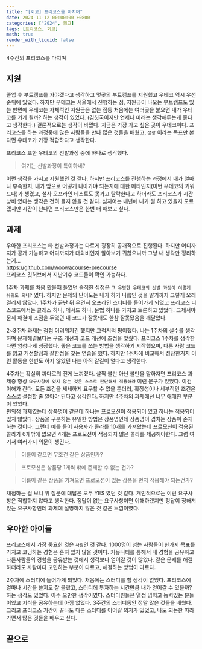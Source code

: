 ```yaml
---
title: "[회고] 프리코스를 마치며"
date: 2024-11-12 00:00:00 +0800
categories: ["2024", 회고]
tags: [프리코스, 회고]
math: true
render_with_liquid: false
---
```

4주간의 프리코스를 마치며

## 지원

졸업 후 부트캠프를 가야겠다고 생각하고 몇곳의 부트캠프를 지원했고 우테코 역시 우선순위에 있었다. 하지만 우테코는 서울에서 진행하는 점, 지원금이 나오는 부트캠프도 있는 반면에 우테코는 자체적인 지원금은 없는 점등 처음에는 여러곳을 붙으면 내가 우테코를 가게 될까? 하는 생각이 있었다. (김칫국이지만 언제나 미래는 생각해두는게 좋다고 생각한다.) 결론적으로는 생각이 바꼈다. 지금은 가장 가고 싶은 곳이 우테코이다. 프리코스를 하는 과정중에 많은 사람들을 만나 많은 것들을 배웠고, ```성장``` 이라는 목표만 본다면 우테코가 가장 적합하다고 생각한다.

프리코스 또한 우테코의 선발과정 중에 하나로 생각했다.
> 여기는 선발과정이 특이하네?

이런 생각을 가지고 지원했던 것 같다. 하지만 프리코스를 진행하는 과정에서 내가 얼마나 부족한지, 내가 앞으로 어떻게 나아가야 되는지에 대한 메타인지(이번 우테코의 키워드다)가 생겼고, 설사 오프라인 테스트도 못가고 탈락한다고 하더라도 프리코스가 시간낭비 였다는 생각은 전혀 들지 않을 것 같다. 심지어는 내년에 내가 뭘 하고 있을지 모르겠지만 시간이 난다면 프리코스만은 한번 더 해보고 싶다.

## 과제

우아한 프리코스는 타 선발과정과는 다르게 굉장히 공개적으로 진행된다. 하지만 어디까지가 공개 가능하고 어디까지가 대외비인지 알아보기 귀찮으니까 그냥 내 생각만 정리하는게... <br>
https://github.com/woowacourse-precourse<br>
프리코스 깃허브에서 지난기수 코드들이 확인 가능하다.

1주차 과제를 처음 봤을때 들었던 솔직한 심정은 ```그 유명한 우테코의 선발 과정이 이렇게 쉬워도 되나?``` 였다. 하지만 문제의 난이도는 내가 하기 나름인 것을 알기까지 그렇게 오래걸리지 않았다. 1주차가 끝난 뒤 우연히 오프라인 스터디를 들어가게 되었고 프리코스 디스코드에서는 클래스 하나, 메서드 하나, 문법 하나를 가지고 토론하고 있었다. 그제서야 문제 해결에 초점을 두었던 내 코드가 잘못돼도 한참 잘못됐음을 깨달았다.

2~3주차 과제는 점점 어려워지긴 했지만 그럭저럭 평이했다. 나는 1주차의 실수를 생각하며 문제해결보다는 구조 개선과 코드 개선에 초점을 맞췄다. 프리코스 1주차를 생각한다면 엄청나게 성장했다. 좋은 코드를 쓰는 방법을 생각하기 시작했으며, 다른 사람 코드를 읽고 개선할점과 잘한점을 찾는 연습을 했다. 하지만 1주차에 비교해서 성장한거지 이런 활동을 한번도 하지 않았던 나는 아직 갈길이 멀다고 생각한다.

4주차는 확실히 까다로워 진게 느껴졌다. 살짝 불만 아닌 불만을 말하자면 프리코스 과제중 항상 ```요구사항에 있지 않는 것은 스스로 판단해서 적용해라``` 이런 문구가 있었다. 이건 이해가 간다. 모든 조건을 세세하게 요구할 수 없을 뿐더러, 확장성이나 세부적인 조건은 스스로 설정할 줄 알아야 된다고 생각한다. 하지만 4주차의 과제에선 너무 애매한 부분이 있었다.<br>
편의점 과제였는데 상품명이 같은데 하나는 프로모션이 적용되어 있고 하나는 적용되어 있지 않았다. 상품을 구분하는 유일한 방법은 상품명인데 상품명이 겹치는 상품이 존재하는 것이다. 그런데 예를 들어 사용자가 콜라를 10개를 가져왔는데 프로모션이 적용된 콜라가 6개밖에 없으면 4개는 프로모션이 적용되지 않은 콜라를 제공해야한다. 그럼 여기서 여러가지 의문이 생긴다. 

> 이름이 같으면 무조건 같은 상품인가?

> 프로모션은 상품당 1개씩 밖에 존재할 수 없는 건가?

> 이름이 같은 상품을 가져오면 프로모션이 있는 상품을 먼저 적용해야 되는건가?

채점하는 걸 보니 위 질문에 대답은 모두 YES 였던 것 같다. 개인적으로는 이런 요구사항은 적합하지 않다고 생각한다. 정답이 없는 요구사항이면 이해하겠지만 정답이 정해져 있는 요구사항인데 과제에 설명하지 않은 것 같은 느낌이였다.

## 우아한 아이들

프리코스에서 가장 중요한 것은 ```사람```인 것 같다. 1000명이 넘는 사람들이 한가지 목표를 가지고 코딩하는 경험은 흔히 있지 않을 것이다. 커뮤니티를 통해서 내 경험을 공유하고 다른사람들의 경험을 공유받는 것에서 생각보다 얻어갈 것이 많았다. 같은 문제를 해결하더라도 사람마다 고민하는 부분이 다르고, 해결하는 방법이 다르다.

2주차에 스터디에 들어가게 되었다. 처음에는 스터디를 할 생각이 없었다. 프리코스에 얼마나 시간을 쓸지도 잘 몰랐고, 스터디에 투자하는 시간만큼 내가 얻어갈 수 있을까? 하는 생각도 있었다. 아주 오만한 생각이였다. 스터디원들은 열정 넘치고 능력있는 분들이였고 지식을 공유하는데 아낌 없었다. 3주간의 스터디동안 정말 많은 것들을 배웠다. 그리고 프리코스 기간이 끝나도 다른 스터디를 이어갈 의지가 있었고, 나도 되는한 따라가면서 많은 것들을 배우고 싶다.

## 끝으로

